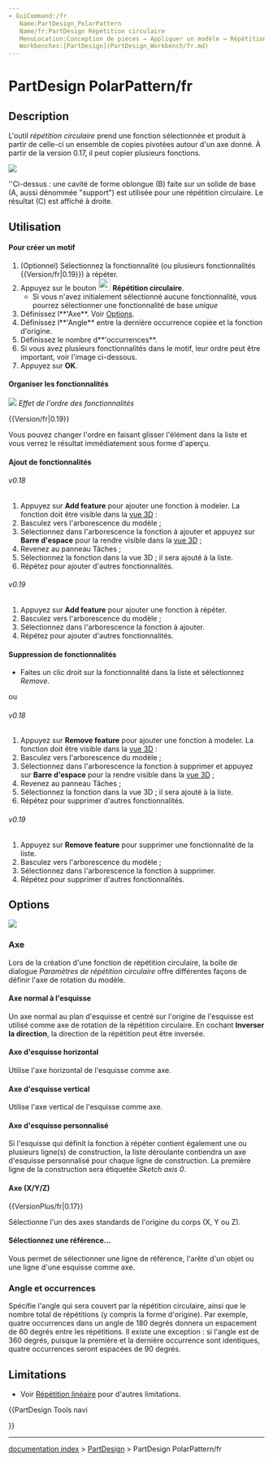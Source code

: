 ```yaml
---
- GuiCommand:/fr
   Name:PartDesign_PolarPattern
   Name/fr:PartDesign Répétition circulaire
   MenuLocation:Conception de pièces → Appliquer un modèle → Répétition circulaire
   Workbenches:[PartDesign](PartDesign_Workbench/fr.md)
---
```


# PartDesign PolarPattern/fr

## Description

L\'outil *répétition circulaire* prend une fonction sélectionnée et produit à partir de celle-ci un ensemble de copies pivotées autour d\'un axe donné. À partir de la version 0.17, il peut copier plusieurs fonctions.

![](images/PartDesign_PolarPattern_example.png )

\'\'Ci-dessus : une cavité de forme oblongue (B) faite sur un solide de base (A, aussi dénommée \"support\") est utilisée pour une répétition circulaire. Le résultat (C) est affiché à droite.

## Utilisation

#### Pour créer un motif 

1.  (Optionnel) Sélectionnez la fonctionnalité (ou plusieurs fonctionnalités {{Version/fr|0.19}}) à répéter.
2.  Appuyez sur le bouton **<img src=images/PartDesign_PolarPattern.svg style="width:24px">** **Répétition circulaire**.
    -   Si vous n\'avez initialement sélectionné aucune fonctionnalité, vous pourrez sélectionner une fonctionnalité de base *unique*
3.  Définissez l**\'Axe**. Voir [Options](#Options.md).
4.  Définissez l**\'Angle** entre la dernière occurrence copiée et la fonction d\'origine.
5.  Définissez le nombre d**\'occurrences**.
6.  Si vous avez plusieurs fonctionnalités dans le motif, leur ordre peut être important, voir l\'image ci-dessous.
7.  Appuyez sur **OK**.

#### Organiser les fonctionnalités 

![](images/PartDesign_feature-order.gif ) 
*Effet de l'ordre des fonctionnalités*


{{Version/fr|0.19}}

Vous pouvez changer l\'ordre en faisant glisser l\'élément dans la liste et vous verrez le résultat immédiatement sous forme d\'aperçu.

#### Ajout de fonctionnalités 

###### v0.18

1.  Appuyez sur **Add feature** pour ajouter une fonction à modeler. La fonction doit être visible dans la [vue 3D](3D_view.md) :
2.  Basculez vers l\'arborescence du modèle ;
3.  Sélectionnez dans l\'arborescence la fonction à ajouter et appuyez sur **Barre d'espace** pour la rendre visible dans la [vue 3D](3D_view.md) ;
4.  Revenez au panneau Tâches ;
5.  Sélectionnez la fonction dans la vue 3D ; il sera ajouté à la liste.
6.  Répétez pour ajouter d\'autres fonctionnalités.

###### v0.19

1.  Appuyez sur **Add feature** pour ajouter une fonction à répéter.
2.  Basculez vers l\'arborescence du modèle ;
3.  Sélectionnez dans l\'arborescence la fonction à ajouter.
4.  Répétez pour ajouter d\'autres fonctionnalités.

#### Suppression de fonctionnalités 

-   Faites un clic droit sur la fonctionnalité dans la liste et sélectionnez *Remove*.

ou

###### v0.18 

1.  Appuyez sur **Remove feature** pour ajouter une fonction à modeler. La fonction doit être visible dans la [vue 3D](3D_view.md) :
2.  Basculez vers l\'arborescence du modèle ;
3.  Sélectionnez dans l\'arborescence la fonction à supprimer et appuyez sur **Barre d'espace** pour la rendre visible dans la [vue 3D](3D_view.md) ;
4.  Revenez au panneau Tâches ;
5.  Sélectionnez la fonction dans la vue 3D ; il sera ajouté à la liste.
6.  Répétez pour supprimer d\'autres fonctionnalités.

###### v0.19 

1.  Appuyez sur **Remove feature** pour supprimer une fonctionnalité de la liste.
2.  Basculez vers l\'arborescence du modèle ;
3.  Sélectionnez dans l\'arborescence la fonction à supprimer.
4.  Répétez pour supprimer d\'autres fonctionnalités.

## Options

![](images/Polarpattern_parameters.png )

### Axe

Lors de la création d\'une fonction de répétition circulaire, la boîte de dialogue *Paramètres de répétition circulaire* offre différentes façons de définir l\'axe de rotation du modèle.

#### Axe normal à l\'esquisse 

Un axe normal au plan d\'esquisse et centré sur l\'origine de l\'esquisse est utilisé comme axe de rotation de la répétition circulaire. En cochant **Inverser la direction**, la direction de la répétition peut être inversée.

#### Axe d\'esquisse horizontal 

Utilise l\'axe horizontal de l\'esquisse comme axe.

#### Axe d\'esquisse vertical 

Utilise l\'axe vertical de l\'esquisse comme axe.

#### Axe d\'esquisse personnalisé 

Si l\'esquisse qui définit la fonction à répéter contient également une ou plusieurs ligne(s) de construction, la liste déroulante contiendra un axe d\'esquisse personnalisé pour chaque ligne de construction. La première ligne de la construction sera étiquetée *Sketch axis 0*.

#### Axe (X/Y/Z) 


{{VersionPlus/fr|0.17}}

Sélectionne l\'un des axes standards de l\'origine du corps (X, Y ou Z).

#### Sélectionnez une référence\... 

Vous permet de sélectionner une ligne de référence, l\'arête d\'un objet ou une ligne d\'une esquisse comme axe.

### Angle et occurrences 

Spécifie l\'angle qui sera couvert par la répétition circulaire, ainsi que le nombre total de répétitions (y compris la forme d\'origine). Par exemple, quatre occurrences dans un angle de 180 degrés donnera un espacement de 60 degrés entre les répétitions. Il existe une exception : si l\'angle est de 360 degrés, puisque la première et la dernière occurrence sont identiques, quatre occurrences seront espacées de 90 degrés. 


## Limitations

-   Voir [Répétition linéaire](PartDesign_LinearPattern/fr#Limitations.md) pour d\'autres limitations.








{{PartDesign Tools navi

}}

---
[documentation index](../README.md) > [PartDesign](PartDesign_Workbench.md) > PartDesign PolarPattern/fr
